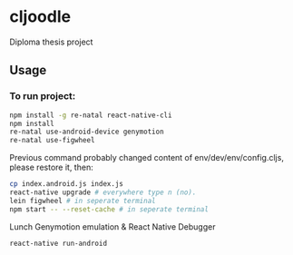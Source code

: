 # cljoodle

Diploma thesis project 

## Usage

### To run project:

```sh
npm install -g re-natal react-native-cli
npm install
re-natal use-android-device genymotion
re-natal use-figwheel
```

Previous command probably changed content of env/dev/env/config.cljs, please restore it, then:

```sh
cp index.android.js index.js
react-native upgrade # everywhere type n (no).
lein figwheel # in seperate terminal
npm start -- --reset-cache # in seperate terminal
```
Lunch Genymotion emulation & React Native Debugger

```sh
react-native run-android
```

